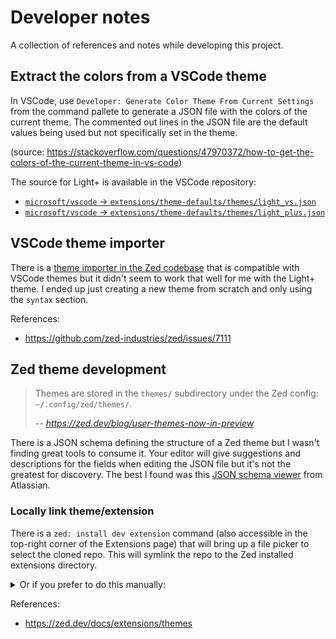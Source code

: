 # Developer notes

A collection of references and notes while developing this project.


## Extract the colors from a VSCode theme

In VSCode, use `Developer: Generate Color Theme From Current Settings` from the command
pallete  to generate a JSON file with the colors of the current theme. The commented out
lines in the JSON file are the default values being used but not specifically set in the
theme.

(source: https://stackoverflow.com/questions/47970372/how-to-get-the-colors-of-the-current-theme-in-vs-code)

The source for Light+ is available in the VSCode repository:

 - [`microsoft/vscode` -> `extensions/theme-defaults/themes/light_vs.json`](https://github.com/microsoft/vscode/blob/a948ee5bec485e4dde01abc6d6e289e3f64dbb14/extensions/theme-defaults/themes/light_vs.json)
 - [`microsoft/vscode` -> `extensions/theme-defaults/themes/light_plus.json`](https://github.com/microsoft/vscode/blob/a948ee5bec485e4dde01abc6d6e289e3f64dbb14/extensions/theme-defaults/themes/light_plus.json)


## VSCode theme importer

There is a [theme importer in the Zed
codebase](https://github.com/zed-industries/zed/tree/main/crates/theme_importer) that is
compatible with VSCode themes but it didn't seem to work that well for me with the
Light+ theme. I ended up just creating a new theme from scratch and only using the
`syntax` section.

References:

 - https://github.com/zed-industries/zed/issues/7111



## Zed theme development

> Themes are stored in the `themes/` subdirectory under the Zed config: `~/.config/zed/themes/`.
>
> *-- https://zed.dev/blog/user-themes-now-in-preview*

There is a JSON schema defining the structure of a Zed theme but I wasn't finding great
tools to consume it. Your editor will give suggestions and descriptions for the fields
when editing the JSON file but it's not the greatest for discovery. The best I found was
this [JSON schema
viewer](https://json-schema.app/view/%23%2Fdefinitions%2FThemeStyleContent?url=https%3A%2F%2Fzed.dev%2Fschema%2Fthemes%2Fv0.2.0.json)
from Atlassian.


### Locally link theme/extension

There is a `zed: install dev extension` command (also accessible in the top-right corner
of the Extensions page) that will bring up a file picker to select the cloned repo. This
will symlink the repo to the Zed installed extensions directory.

<details>
<summary>Or if you prefer to do this manually:</summary>

To test a theme file, you can locally link the theme file to `~/.config/zed/themes/`.

```sh
ln -s ~/Documents/github/zed-theme-vscode-light-plus/themes/vscode-light-plus.json ~/.config/zed/themes/vscode-light-plus.json
```

To test the extension as a whole, you can locally link the repo to [installed extension
location](https://zed.dev/docs/extensions/installing-extensions#installation-location)
and run `zed: reload extensions` command in Zed editor to get it to show up.

```sh
ln -s ~/Documents/github/zed-theme-vscode-light-plus ~/.local/share/zed/extensions/installed/vscode-light-plus
```

</details>


References:

 - https://zed.dev/docs/extensions/themes
